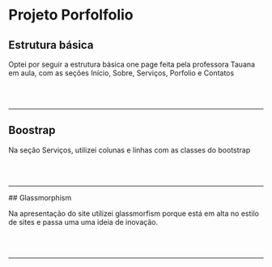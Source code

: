 # Projeto Porfolfolio
## Estrutura básica
<p align> Optei por seguir a estrutura básica one page feita pela professora Tauana em aula, com as seções Início, Sobre, Serviços, Porfolio e Contatos
  
  <br><br>
  <hr>
  
  ## Boostrap
  <p align> Na seção Serviços, utilizei colunas e linhas com as classes do bootstrap
  
  <br><br>
  <hr>
  ## Glassmorphism
  <p align> Na apresentação do site utilizei glassmorfism porque está em alta no estilo de sites e passa uma uma ideia de inovação.
  
  <br><br>
  <hr>
  

